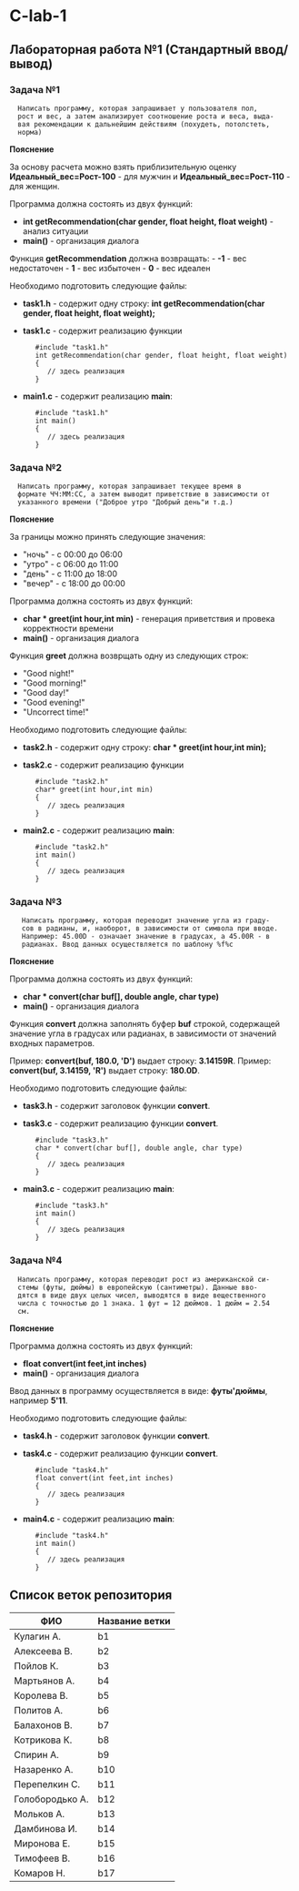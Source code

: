 # C-lab-1

## Лабораторная работа №1 (Стандартный ввод/вывод)

### **Задача №1**

```
  Написать программу, которая запрашивает у пользователя пол,
  рост и вес, а затем анализирует соотношение роста и веса, выда-
  вая рекомендации к дальнейшим действиям (похудеть, потолстеть,
  норма)
```

**Пояснение**

За основу расчета можно взять приблизительную оценку **Идеальный_вес=Рост-100** - для мужчин и **Идеальный_вес=Рост-110** - для женщин.

Программа должна состоять из двух функций:

  - **int getRecommendation(char gender, float height, float weight)** - анализ ситуации
  - **main()** - организация диалога
  
  Функция **getRecommendation** должна возвращать:
     - **-1** - вес недостаточен
     - **1** - вес избыточен
     - **0** - вес идеален
     
Необходимо подготовить следующие файлы:

 * **task1.h** - содержит одну строку: **int getRecommendation(char gender, float height, float weight);**
 * **task1.c** - содержит реализацию функции
 
   ```
      #include "task1.h"
      int getRecommendation(char gender, float height, float weight)
      {
         // здесь реализация
      }
   ```
 * **main1.c** - содержит реализацию **main**:
   ```
      #include "task1.h"
      int main()
      {
         // здесь реализация
      }
   ```  
 
 ### **Задача №2**
 
  ```
    Написать программу, которая запрашивает текущее время в 
    формате ЧЧ:ММ:СС, а затем выводит приветствие в зависимости от
    указанного времени ("Доброе утро "Добрый день"и т.д.)
  ```

**Пояснение**

  За границы можно принять следующие значения: 
  - "ночь" - с 00:00 до 06:00
  - "утро" - с 06:00 до 11:00
  - "день" - с 11:00 до 18:00
  - "вечер" - с 18:00 до 00:00
  
Программа должна состоять из двух функций:

  - **char * greet(int hour,int min)** - генерация приветствия и провека корректности времени
  - **main()** - организация диалога
  
Функция **greet** должна возврщать одну из следующих строк:
  - "Good night!"
  - "Good morning!"
  - "Good day!"
  - "Good evening!"
  - "Uncorrect time!"


Необходимо подготовить следующие файлы:

 * **task2.h** - содержит одну строку: **char * greet(int hour,int min);**
 * **task2.c** - содержит реализацию функции
 
   ```
      #include "task2.h"
      char* greet(int hour,int min)
      {
         // здесь реализация
      }
   ```
 * **main2.c** - содержит реализацию **main**:
   ```
      #include "task2.h"
      int main()
      {
         // здесь реализация
      }
   ```  
 ### **Задача №3**
 
  ```
     Написать программу, которая переводит значение угла из граду-
     сов в радианы, и, наоборот, в зависимости от символа при вводе.
     Например: 45.00D - означает значение в градусах, а 45.00R - в
     радианах. Ввод данных осуществляется по шаблону %f%c
  ```
  **Пояснение**
  
Программа должна состоять из двух функций:

  - **char * convert(char buf[], double angle, char type)** 
  - **main()** - организация диалога
  
Функция **convert** должна заполнять буфер **buf** строкой, содержащей значение угла в градусах или радианах,
в зависимости от значений входных параметров. 

Пример: **convert(buf, 180.0, 'D')** выдает строку: **3.14159R**.
Пример: **convert(buf, 3.14159, 'R')** выдает строку: **180.0D**.

Необходимо подготовить следующие файлы:

 * **task3.h** - содержит заголовок функции **convert**.
 * **task3.c** - содержит реализацию функции **convert**.
 
   ```
      #include "task3.h"
      char * convert(char buf[], double angle, char type)
      {
         // здесь реализация
      }
   ```
 * **main3.c** - содержит реализацию **main**:
   ```
      #include "task3.h"
      int main()
      {
         // здесь реализация
      }
   ```  
  
  ### **Задача №4**
 
  ```
    Написать программу, которая переводит рост из американской си-
    стемы (футы, дюймы) в европейскую (сантиметры). Данные вво-
    дятся в виде двух целых чисел, выводятся в виде вещественного
    числа с точностью до 1 знака. 1 фут = 12 дюймов. 1 дюйм = 2.54
    см.
  ```
  **Пояснение**
  
Программа должна состоять из двух функций:

  - **float convert(int feet,int inches)** 
  - **main()** - организация диалога
  
Ввод данных в программу осуществляется в виде:  **футы'дюймы**, например **5'11**.  
  
Необходимо подготовить следующие файлы:

 * **task4.h** - содержит заголовок функции **convert**.
 * **task4.c** - содержит реализацию функции **convert**.
 
   ```
      #include "task4.h"
      float convert(int feet,int inches)
      {
         // здесь реализация
      }
   ```
 * **main4.c** - содержит реализацию **main**:
   ```
      #include "task4.h"
      int main()
      {
         // здесь реализация
      }
   ```  
  
  ## Список веток репозитория
  
| ФИО             | Название ветки |
| --------------- | ------------- |
| Кулагин А.      | b1  |
| Алексеева В.    | b2  |
| Пойлов К.       | b3  |
| Мартьянов А.    | b4  |
| Королева В.     | b5  |
| Политов А.      | b6  |
| Балахонов В.    | b7  |
| Котрикова К.    | b8  |
| Спирин А.       | b9  |
| Назаренко А.    | b10  |
| Перепелкин С.   | b11  |
| Голобородько А. | b12  |
| Мольков А.      | b13  |
| Дамбинова И.    | b14  |
| Миронова Е.     | b15  |
| Тимофеев В.     | b16  |
| Комаров Н.      | b17  |
